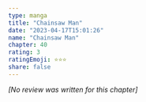 ```yaml
---
type: manga
title: "Chainsaw Man"
date: "2023-04-17T15:01:26"
name: "Chainsaw Man"
chapter: 40
rating: 3
ratingEmoji: ⭐️⭐️⭐️
share: false
---
```


*[No review was written for this chapter]*
